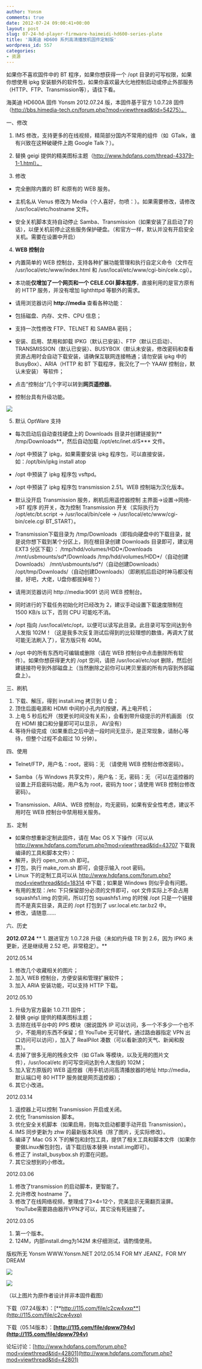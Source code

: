 ```yaml
---
author: Yonsm
comments: true
date: 2012-07-24 09:00:41+00:00
layout: post
slug: 07-24-hd-player-firmware-haimeidi-hd600-series-plate
title: '海美迪 HD600 系列高清播放机固件定制版'
wordpress_id: 557
categories:
- 资源
---
```


如果你不喜欢固件中的 BT 程序，如果你想获得一个 /opt 目录的可写权限，如果你想使用 ipkg 安装额外的软件包，如果你喜欢最大化地控制启动或停止外部服务（HTTP、FTP、Transmission等），请往下看。

海美迪 HD600A 固件 Yonsm 2012.07.24 版，本固件基于官方 1.0.7.28 固件（http://bbs.himedia-tech.cn/forum.php?mod=viewthread&tid=54275）。

<!-- more -->一、修改

1. IMS 修改，支持更多的在线视频，精简部分国内不常用的组件（如  GTalk，谁有兴致在这种破硬件上跑 Google Talk？）。

2. 替换 geigi 提供的精美图标主题（http://www.hdpfans.com/thread-43379-1-1.html）。

3. 修改

* 完全删除内置的 BT 和原有的 WEB 服务。

* 主机名从 Venus 修改为 Media（个人喜好，勿喷：）。如果需要修改，请修改 /usr/local/etc/hostname 文件。

* 安全关机脚本支持自动停止 Samba、Transmission（如果安装了且启动了的话），以便关机前停止这些服务保护硬盘。（和官方一样，默认并没有开启安全关机。需要在设置中开启）

4. **WEB 控制台**

* 内置简单的 WEB 控制台，支持各种扩展功能管理和执行自定义命令（文件在 /usr/local/etc/www/index.html 和 /usr/local/etc/www/cgi-bin/cele.cgi）。

* 本功能**仅增加了一个网页和一个 CELE.CGI 脚本程序**，直接利用的是官方原有的 HTTP 服务，并没有增加 lighthttpd 等额外的需求。

* 请用浏览器访问 **http://media** 查看各种功能：

* 包括磁盘、内存、文件、CPU 信息；
* 支持一次性修改 FTP、TELNET 和 SAMBA 密码；
* 安装、启用、禁用和卸载 IPKG（默认已安装）、FTP（默认已启动）、TRANSMISSION（默认已安装）、BUSYBOX（默认未安装，修改密码和查看资源占用时会自动下载安装，请确保互联网连接畅通；请勿安装 ipkg 中的 BusyBox）、ARIA（HTTP 和 BT 下载程序，我汉化了一个 YAAW 控制台，默认未安装） 等软件；
* 点击“控制台”几个字可以转到**网页遥控器**。
* 控制台具有升级功能。

![](http://www.hdpfans.com/data/attachment/album/201205/14/1857500z6dzpdmy2df2d2s.png)

5. 默认 OptWare 支持

* 每次启动后自动查找硬盘上的 Downloads 目录并创建链接到** /tmp/Downloads**，然后自动加载 /opt/etc/inet.d/S*** 文件。

* /opt 中预装了 ipkg，如果需要安装 ipkg 程序包，可以直接安装，如：/opt/bin/ipkg install atop

* /opt 中预装了 ipkg 程序包 vsftpd。

* /opt 中预装了 ipkg 程序包 transmission 2.51。WEB 控制端为汉化版本。
* 默认没开启 Transmission 服务，刷机后用遥控器控制 主界面->设置->网络->BT 程序 的开关，改为控制 Transmission 开关（实际执行为 /opt/etc/bt.script -> /usr/local/bin/cele -> /usr/local/etc/www/cgi-bin/cele.cgi BT_START）。
* Transmission下载目录为 /tmp/Downloads（即指向硬盘中的下载目录，就是说你想下载到某个分区上，则在根目录创建 Downloads 目录即可，建议用 EXT3 分区下载）：
/tmp/hdd/volumes/HDD*/Downloads
/mnt/usbmounts/sd*/Downloads
/tmp/hdd/volumes/HDD*/（自动创建Downloads）
/mnt/usbmounts/sd*/（自动创建Downloads）
/opt/tmp/Downloads/（自动创建Downloads）（即刷机后启动时神马都没有接，好吧，大佬，U盘你都拔掉啦？）
* 请用浏览器访问 http://media:9091 访问 WEB 控制台。
* 同时进行的下载任务初始化时已经改为 2，建议手动设置下载速度限制在 1500 KB/s 以下，否则 CPU 可能吃不消。

* /opt 指向 /usr/local/etc/opt，以便可以读写此目录。此目录可写空间达到令人发指 102M！（这是我多次反复测试后得到的比较理想的数值，再调大了就可能无法刷入了），官方版只有 40M。

* /opt 中的所有东西均可编辑或删除（请在 WEB 控制台中点击删除所有软件）。如果你想获得更大的 /opt 空间，请把 /usr/local/etc/opt 删除，然后创建链接符号到外部磁盘上（当然删除之前你可以拷贝里面的所有内容到外部磁盘上）。

三、刷机

1. 下载、解压，得到 install.img 拷贝到 U 盘；
2. 顶住后面电源和 HDMI 中间的小孔内的按键，再上电开机；
3. 上电 5 秒后松开（按更长时间没有关系），会看到带升级提示的开机画面 （仅在 HDMI 接口和分量即可可以显示， AV没有）
4. 等待升级完成（如果重启之后中途一段时间无显示，是正常现象，请耐心等待，但整个过程不会超过 10 分钟）。

四、使用

* Telnet/FTP，用户名：root，密码：无 （请使用 WEB 控制台修改密码）。

* Samba（与 Windows 共享文件），用户名：无，密码：无 （可以在遥控器的设置上开启密码功能，用户名为 root，密码为 toor；请使用 WEB 控制台修改密码）。

* Transmission、ARIA、WEB 控制台，均无密码，如果有安全性考虑，建议不用时在 WEB 控制台中禁用相关服务。

五、定制

* 如果你想重新定制此固件，请在 Mac OS X 下操作（可以从 http://www.hdpfans.com/forum.php?mod=viewthread&tid=43707 下载我编译的工具和脚本文件）：
* 解开，执行 open_rom.sh 即可。
* 打包，执行 make_rom.sh 即可，会提示输入 root 密码。
* Linux 下的定制工具可以从 http://www.hdpfans.com/forum.php?mod=viewthread&tid=18314 中下载；如果是 Windows 则似乎会有问题。
* 有用的发现：/etc 下只保留部分必须的文件即可，opt 文件实际上不会占用 squashfs1.img 的空间，所以打包 squashfs1.img 的时候 /opt 只是一个链接而不是真实目录，真正的 /opt 打包到了 usr.local.etc.tar.bz2 中。
* 修改，请随意……

六、历史

**2012.07.24**
** 1. 跟进官方 1.0.7.28 升级（未如约升级 TR 到 2.6，因为 IPKG 未更新，还是继续用 2.52 吧，非常稳定）。**

2012.05.14
1. 修改几个收藏相关的图片；
2. 加入 WEB 控制台，方便安装和管理扩展软件；
3. 加入 ARIA 安装功能，可以支持 HTTP 下载。

2012.05.10
1. 升级为官方最新 1.0.7.11 固件；
2. 替换 geigi 提供的精美图标主题；
3. 去除在线平台中的 PPS 模块（据说国外 IP 可以访问，多一个不多少一个也不少，不能用的东西不保留；但 YouTube 无可替代，通过路由器指定 VPN 出口访问可以访问），加入了 RealPilot 凑数（可以看新浪的天气、新闻和股票）。
4. 去掉了很多无用的残余文件（如 GTalk 等模块，以及无用的图片文件），/usr/local/etc 的可写空间达到令人发指的 102M；
5. 加入官方原版的 WEB 遥控器（用手机访问高清播放器的地址 http://media，默认端口号 80 HTTP 服务就是网页遥控器）；
6. 其它小改进。

2012.03.14
1. 遥控器上可以控制 Transmission 开启或关闭。
2. 优化 Transmission 脚本。
3. 优化安全关机脚本（如果启用，则每次启动都要手动开启 Transmission）。
4. IMS 同步更新为 zhw 的最新版本风格（除了图片，无实际修改）。
5. 编译了 Mac OS X 下的解包和封包工具，提供了相关工具和脚本文件（如果你要做Linux解包封包，请下载旧版本替换 install.img即可）。
6. 修正了 install_busybox.sh 的潜在问题。
7. 其它没想到的小修改。

2012.03.06
1. 修改了transmission 的启动脚本，更智能了。
2. 允许修改 hostname 了。
3. 修改了在线网络视频，整理成了3×4=12个，完美显示无需翻页滚屏。YouTube需要路由器开VPN才可以，其它没有死链接了。

2012.03.05
1. 第一个版本。
2. 124M，内部install.dmg为142M
未仔细测试，请酌情使用。

版权所无 Yonsm
WWW.Yonsm.NET
2012.05.14
FOR MY JEANZ，FOR MY DREAM

 

![](http://www.hdpfans.com/data/attachment/album/201203/29/12591406g1aegg6ad905c6.jpg)

 

![](http://www.hdpfans.com/data/attachment/album/201203/29/125911cdhdd9dhadd88ahc.jpg)

（以上图片为原作者设计并非本固件截图）

下载（07.24版本）：[**http://115.com/file/c2cw4vxp**](http://115.com/file/c2cw4vxp)

下载（05.14版本）：**[http://115.com/file/dpww794v](http://115.com/file/dpww794v)**

论坛讨论：[http://www.hdpfans.com/forum.php?mod=viewthread&tid=42801](http://www.hdpfans.com/forum.php?mod=viewthread&tid=42801)

 
